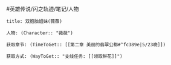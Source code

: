 #英雄传说/闪之轨迹/笔记/人物
```ad-note
title: 双胞胎姐妹(薇薇)

人物: (Character:: "薇薇")

获取章节: (TimeToGet:: [[第二章 美丽的翡翠公都#^fc389e|5/23晚]])

获取方式: (WayToGet:: "支线任务: [[领取鲜花]]")

```
